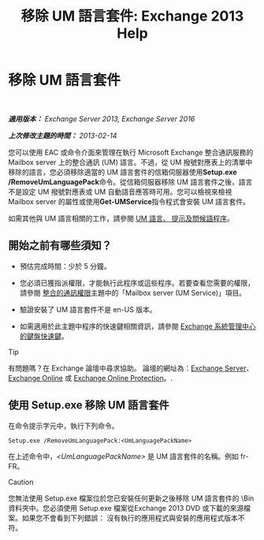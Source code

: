 ﻿---
title: '移除 UM 語言套件: Exchange 2013 Help'
TOCTitle: 移除 UM 語言套件
ms:assetid: a2bc2753-2c25-4ea0-a9d5-e3d42a699c6c
ms:mtpsurl: https://technet.microsoft.com/zh-tw/library/Bb124004(v=EXCHG.150)
ms:contentKeyID: 50473897
ms.date: 05/21/2018
mtps_version: v=EXCHG.150
ms.translationtype: MT
---

# 移除 UM 語言套件

 

_**適用版本：** Exchange Server 2013, Exchange Server 2016_

_**上次修改主題的時間：** 2013-02-14_

您可以使用 EAC 或命令介面來管理在執行 Microsoft Exchange 整合通訊服務的 Mailbox server 上的整合通訊 (UM) 語言。不過，從 UM 撥號對應表上的清單中移除的語言，您必須移除適當的 UM 語言套件的信箱伺服器使用**Setup.exe /RemoveUmLanguagePack**命令。從信箱伺服器移除 UM 語言套件之後，語言不是設定 UM 撥號對應表或 UM 自動語音應答時可用。您可以檢視來檢視 Mailbox server 的屬性或使用**Get-UMService**指令程式會安裝 UM 語言套件。

如需其他與 UM 語言相關的工作，請參閱 [UM 語言、 提示及問候語程序](um-languages-prompts-and-greetings-procedures-exchange-2013-help.md)。

## 開始之前有哪些須知？

  - 預估完成時間：少於 5 分鐘。

  - 您必須已獲指派權限，才能執行此程序或這些程序。若要查看您需要的權限，請參閱 [整合的通訊權限](unified-messaging-permissions-exchange-2013-help.md)主題中的「Mailbox server (UM Service)」項目。

  - 驗證安裝了 UM 語言套件不是 en-US 版本。

  - 如需適用於此主題中程序的快速鍵相關資訊，請參閱 [Exchange 系統管理中心的鍵盤快速鍵](keyboard-shortcuts-in-the-exchange-admin-center-exchange-online-protection-help.md)。


> [!TIP]  
> 有問題嗎？在 Exchange 論壇中尋求協助。 論壇的網址為：<a href="https://go.microsoft.com/fwlink/p/?linkid=60612">Exchange Server</a>、 <a href="https://go.microsoft.com/fwlink/p/?linkid=267542">Exchange Online</a> 或 <a href="https://go.microsoft.com/fwlink/p/?linkid=285351">Exchange Online Protection</a>。.




## 使用 Setup.exe 移除 UM 語言套件

在命令提示字元中，執行下列命令。

    Setup.exe /RemoveUmLanguagePack:<UmLanguagePackName>

在上述命令中，*\<UmLanguagePackName\>* 是 UM 語言套件的名稱。例如 fr-FR。


> [!CAUTION]  
> 您無法使用 Setup.exe 檔案位於您已安裝任何更新之後移除 UM 語言套件的 \Bin 資料夾中。您必須使用 Setup.exe 檔案從Exchange 2013 DVD 或下載的來源檔案。如果您不會看到下列錯誤： 沒有執行的應用程式與安裝的應用程式版本不符。



